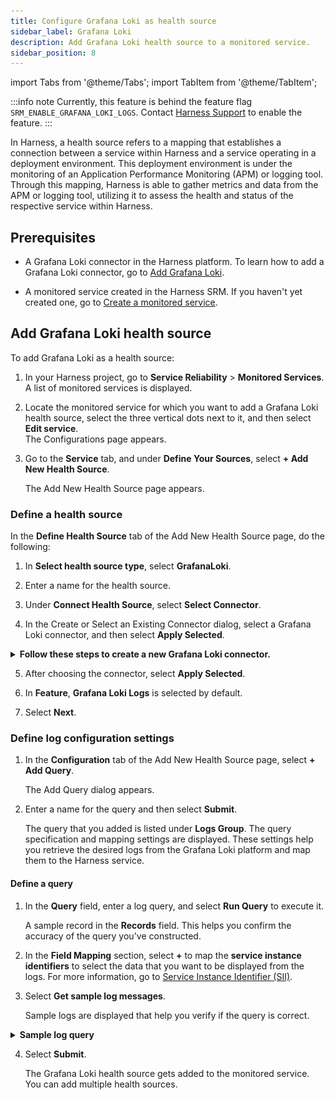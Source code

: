 ```yaml
---
title: Configure Grafana Loki as health source
sidebar_label: Grafana Loki
description: Add Grafana Loki health source to a monitored service. 
sidebar_position: 8
---
```



import Tabs from '@theme/Tabs';
import TabItem from '@theme/TabItem';


:::info note
Currently, this feature is behind the feature flag `SRM_ENABLE_GRAFANA_LOKI_LOGS`. Contact [Harness Support](mailto:support@harness.io) to enable the feature.
:::


In Harness, a health source refers to a mapping that establishes a connection between a service within Harness and a service operating in a deployment environment. This deployment environment is under the monitoring of an Application Performance Monitoring (APM) or logging tool. Through this mapping, Harness is able to gather metrics and data from the APM or logging tool, utilizing it to assess the health and status of the respective service within Harness.


## Prerequisites

- A Grafana Loki connector in the Harness platform. To learn how to add a Grafana Loki connector, go to [Add Grafana Loki](/docs/platform/connectors/Monitoring-and-Logging-Systems/connect-to-monitoring-and-logging-systems#add-grafana-loki).

- A monitored service created in the Harness SRM. If you haven't yet created one, go to [Create a monitored service](/docs/service-reliability-management/monitored-service/create-monitored-service).


## Add Grafana Loki health source

To add Grafana Loki as a health source:

1. In your Harness project, go to **Service Reliability** > **Monitored Services**.  
   A list of monitored services is displayed.

2. Locate the monitored service for which you want to add a Grafana Loki health source, select the three vertical dots next to it, and then select **Edit service**.  
   The Configurations page appears.

3. Go to the **Service** tab, and under **Define Your Sources**, select **+ Add New Health Source**.
   
   The Add New Health Source page appears.


### Define a health source

In the **Define Health Source** tab of the Add New Health Source page, do the following: 

1. In **Select health source type**, select **GrafanaLoki**.
   
2. Enter a name for the health source.
   
3. Under **Connect Health Source**, select **Select Connector**.
   
4. In the Create or Select an Existing Connector dialog, select a Grafana Loki connector, and then select **Apply Selected**.

<details>
<summary><b>Follow these steps to create a new Grafana Loki connector.</b></summary>


1. In the Create or Select an Existing Connector dialog, select **+ New Connector**.
      
2. In the **Overview** tab, enter a name for the connector, an optional description, and a tag, and then select **Continue**. If you are going to use multiple providers of the same type, ensure you give each provider a different name.
 
3. In the **Headers** tab, enter the following, and select **Next**:
   
      - **Base URL** of your Grafana Loki account. By default, Grafana Loki exposes its API on the 3100 port without any authentication. 
  
      - Optionally, the **Key** and **Value** pair for the Grafana Loki log stream that you want to select in the query. For more information on the log stream selector and key-value pairs, go to [Log stream selector](https://grafana.com/docs/loki/latest/logql/log_queries/#log-stream-selector).
   
4. Optionally, in the **Parameters** tab, enter the **Key** and **Value** pair.
   
5. In the **Validation Path** tab, select either the **GET** or **POST** request method, and enter the **Validation Path**. If you select **POST**, you must also include the request body. 
   
   Here's an example of a validation path for a **GET** request: `loki/api/v1/labels`.
   
6. In the **Delegates Setup** tab, choose one of the following:

      - **Use any available Delegate**: Harness automatically assigns an available delegate.
      - **Only use Delegates with all of the following tags**: You can enter tags to ensure that Harness selects only the delegates that have been assigned those specific tags.
    
7. Select **Save** and **Continue**.  
   
      Harness verifies the connection. 
    
8.  Once the verification is successful, select **Finish**. The Grafana Loki connector is added to the list of connectors.

</details>
  

5.  After choosing the connector, select **Apply Selected**.

6.  In **Feature**, **Grafana Loki Logs** is selected by default.
    
7.  Select **Next**.  

    
### Define log configuration settings

1. In the **Configuration** tab of the Add New Health Source page, select **+ Add Query**.  
   
   The Add Query dialog appears.

2. Enter a name for the query and then select **Submit**.  
   
   The query that you added is listed under **Logs Group**. The query specification and mapping settings are displayed.
   These settings help you retrieve the desired logs from the Grafana Loki platform and map them to the Harness service. 


#### Define a query
   
1. In the **Query** field, enter a log query, and select **Run Query** to execute it.
   
    A sample record in the **Records** field. This helps you confirm the accuracy of the query you've constructed.
   
2. In the **Field Mapping** section, select **+** to map the **service instance identifiers** to select the data that you want to be displayed from the logs. For more information, go to [Service Instance Identifier (SII)](/docs/continuous-delivery/verify/cv-concepts/cvfg-cvng/#service-instance-identifier-sii).

3. Select **Get sample log messages**.  
   
   Sample logs are displayed that help you verify if the query is correct.

<details>
<summary><b>Sample log query</b></summary>

   Query for showing data from all filenames except syslog: `{filename=~".+",filename!="/var/log/syslog"}`

   ![Grafana Loki sample query](./static/cv-loki-log-query.png)

</details>

4. Select **Submit**.  
   
   The Grafana Loki health source gets added to the monitored service. You can add multiple health sources.